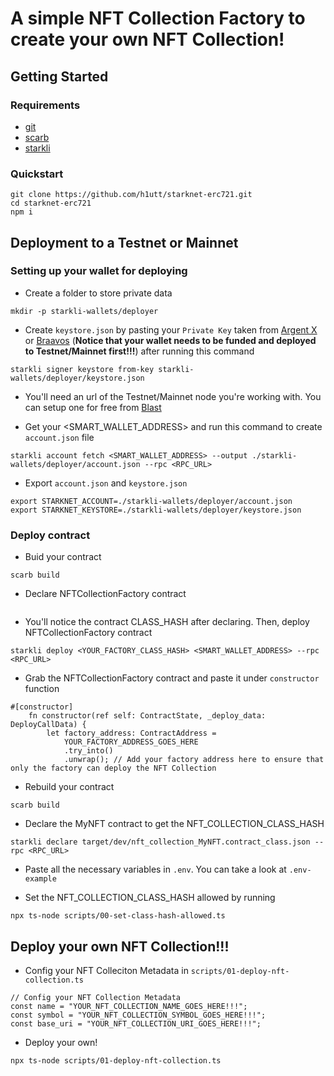 # A simple NFT Collection Factory to create your own NFT Collection!

## Getting Started

### Requirements
- [git](https://git-scm.com/book/en/v2/Getting-Started-Installing-Git)
- [scarb](https://docs.swmansion.com/scarb/download.html)
- [starkli](https://book.starkli.rs/installation)

### Quickstart
```
git clone https://github.com/h1utt/starknet-erc721.git
cd starknet-erc721
npm i
```

## Deployment to a Testnet or Mainnet

### Setting up your wallet for deploying

- Create a folder to store private data 
```
mkdir -p starkli-wallets/deployer
```

- Create `keystore.json` by pasting your `Private Key` taken from [Argent X](https://www.argent.xyz/argent-x/) or [Braavos](https://braavos.app/) (**Notice that your wallet needs to be funded and deployed to Testnet/Mainnet first!!!**) after running this command
```
starkli signer keystore from-key starkli-wallets/deployer/keystore.json
```

- You'll need an url of the Testnet/Mainnet node you're working with. You can setup one for free from [Blast](https://blastapi.io/)

- Get your <SMART_WALLET_ADDRESS> and run this command to create `account.json` file
```
starkli account fetch <SMART_WALLET_ADDRESS> --output ./starkli-wallets/deployer/account.json --rpc <RPC_URL>
```

- Export `account.json` and `keystore.json`
```
export STARKNET_ACCOUNT=./starkli-wallets/deployer/account.json
export STARKNET_KEYSTORE=./starkli-wallets/deployer/keystore.json
```

### Deploy contract
- Buid your contract
```
scarb build
```

- Declare NFTCollectionFactory contract
```starkli declare target/dev/nft_collection_NFTCollectionFactory.contract_class.json --rpc <RPC_URL>
```

- You'll notice the contract CLASS_HASH after declaring. Then, deploy NFTCollectionFactory contract
```
starkli deploy <YOUR_FACTORY_CLASS_HASH> <SMART_WALLET_ADDRESS> --rpc <RPC_URL>
```

- Grab the NFTCollectionFactory contract and paste it under `constructor` function
```
#[constructor]
    fn constructor(ref self: ContractState, _deploy_data: DeployCallData) {
        let factory_address: ContractAddress =
            YOUR_FACTORY_ADDRESS_GOES_HERE
            .try_into()
            .unwrap(); // Add your factory address here to ensure that only the factory can deploy the NFT Collection
```

- Rebuild your contract
```
scarb build
```


- Declare the MyNFT contract to get the NFT_COLLECTION_CLASS_HASH
```
starkli declare target/dev/nft_collection_MyNFT.contract_class.json --rpc <RPC_URL>
```

- Paste all the necessary variables in `.env`. You can take a look at `.env-example`

- Set the NFT_COLLECTION_CLASS_HASH allowed by running
```
npx ts-node scripts/00-set-class-hash-allowed.ts
```

## Deploy your own NFT Collection!!!

- Config your NFT Colleciton Metadata in `scripts/01-deploy-nft-collection.ts`
```
// Config your NFT Collection Metadata
const name = "YOUR_NFT_COLLECTION_NAME_GOES_HERE!!!";
const symbol = "YOUR_NFT_COLLECTION_SYMBOL_GOES_HERE!!!";
const base_uri = "YOUR_NFT_COLLECTION_URI_GOES_HERE!!!";
```

- Deploy your own!
```
npx ts-node scripts/01-deploy-nft-collection.ts
```

